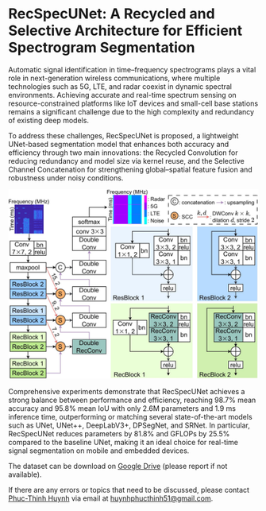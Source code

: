 # RecSpecUNet: A Recycled and Selective Architecture for Efficient Spectrogram Segmentation

Automatic signal identification in time–frequency spectrograms plays a vital role in next-generation wireless communications, where multiple technologies such as 5G, LTE, and radar coexist in dynamic spectral environments. Achieving accurate and real-time spectrum sensing on resource-constrained platforms like IoT devices and small-cell base stations remains a significant challenge due to the high complexity and redundancy of existing deep models.

To address these challenges, RecSpecUNet is proposed, a lightweight UNet-based segmentation model that enhances both accuracy and efficiency through two main innovations: the Recycled Convolution for reducing redundancy and model size via kernel reuse, and the Selective Channel Concatenation for strengthening global–spatial feature fusion and robustness under noisy conditions.

![RecSpecUNet architecture overview with RecConv and SCC integration.](RecSpecUNet1.jpg)

Comprehensive experiments demonstrate that RecSpecUNet achieves a strong balance between performance and efficiency, reaching 98.7% mean accuracy and 95.8% mean IoU with only 2.6M parameters and 1.9 ms inference time, outperforming or matching several state-of-the-art models such as UNet, UNet++, DeepLabV3+, DPSegNet, and SRNet. In particular, RecSpecUNet reduces parameters by 81.8% and GFLOPs by 25.5% compared to the baseline UNet, making it an ideal choice for real-time signal segmentation on mobile and embedded devices.

The dataset can be download on [Google Drive](https://drive.google.com/file/d/1tw2Vu9sa8F5DpKSNm1jWxhkMWZWUJuTB/view?usp=sharing) (please report if not available).

If there are any errors or topics that need to be discussed, please contact [Phuc-Thinh Huynh](https://github.com/PhucThinhHuynh) via email at huynhphucthinh51@gmail.com.
